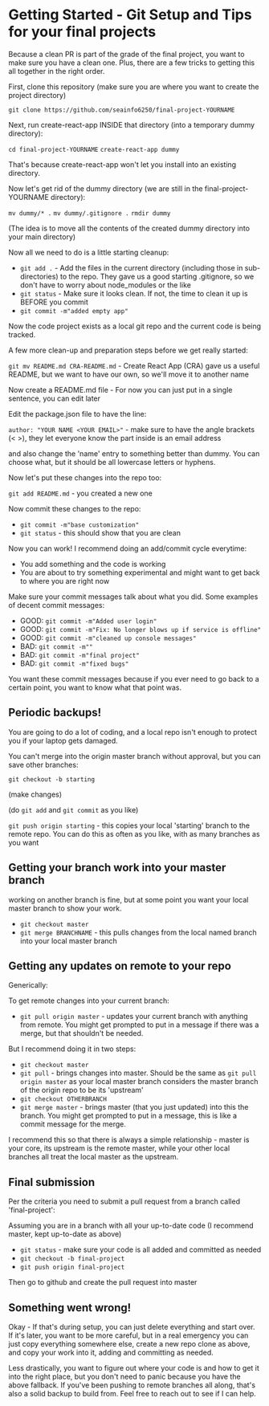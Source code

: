 # Getting Started - Git Setup and Tips for your final projects

Because a clean PR is part of the grade of the final project, you want to make sure you have a clean one.
Plus, there are a few tricks to getting this all together in the right order. 

First, clone this repository (make sure you are where you want to create the project directory)

`git clone https://github.com/seainfo6250/final-project-YOURNAME`

Next, run create-react-app INSIDE that directory (into a temporary dummy directory):

`cd final-project-YOURNAME`
`create-react-app dummy`

That's because create-react-app won't let you install into an existing directory.

Now let's get rid of the dummy directory (we are still in the final-project-YOURNAME directory):

`mv dummy/* .`
`mv dummy/.gitignore .`
`rmdir dummy`   

(The idea is to move all the contents of the created dummy directory into your main directory)

Now all we need to do is a little starting cleanup:

* `git add .`  - Add the files in the current directory (including those in sub-directories) to the repo.  They gave us a good starting .gitignore, so we don't have to worry about node_modules or the like
* `git status` - Make sure it looks clean.  If not, the time to clean it up is BEFORE you commit
* `git commit -m"added empty app"`

Now the code project exists as a local git repo and the current code is being tracked.

A few more clean-up and preparation steps before we get really started:

`git mv README.md CRA-README.md` - Create React App (CRA) gave us a useful README, but we want to have our own, so we'll move it to another name

Now create a README.md file - For now you can just put in a single sentence, you can edit later

Edit the package.json file to have the line:

`author: "YOUR NAME <YOUR EMAIL>"` - make sure to have the angle brackets (< >), they let everyone know the part inside is an email address

and also change the 'name' entry to something better than dummy.  You can choose what, but it should be all lowercase letters or hyphens.

Now let's put these changes into the repo too:

`git add README.md` - you created a new one

Now commit these changes to the repo:

* `git commit -m"base customization"`
* `git status` - this should show that you are clean

Now you can work!  I recommend doing an add/commit cycle everytime:
* You add something and the code is working
* You are about to try something experimental and might want to get back to where you are right now

Make sure your commit messages talk about what you did.  Some examples of decent commit messages:

* GOOD: `git commit -m"Added user login"`
* GOOD: `git commit -m"Fix: No longer blows up if service is offline"`
* GOOD: `git commit -m"cleaned up console messages"`
* BAD: `git commit -m""`
* BAD: `git commit -m"final project"`
* BAD: `git commit -m"fixed bugs"`

You want these commit messages because if you ever need to go back to a certain point, you want to know what that point was.

## Periodic backups!

You are going to do a lot of coding, and a local repo isn't enough to protect you if your laptop gets damaged.

You can't merge into the origin master branch without approval, but you can save other branches:

`git checkout -b starting`

(make changes)

(do `git add` and `git commit` as you like)

`git push origin starting` - this copies your local 'starting' branch to the remote repo.  You can do this as often as you like, with as many branches as you want

## Getting your branch work into your master branch

working on another branch is fine, but at some point you want your local master branch to show your work.  

* `git checkout master`
* `git merge BRANCHNAME` - this pulls changes from the local named branch into your local master branch

## Getting any updates on remote to your repo

Generically:

To get remote changes into your current branch:
* `git pull origin master` - updates your current branch with anything from remote.  You might get prompted to put in a message if there was a merge, but that shouldn't be needed.

But I recommend doing it in two steps:

* `git checkout master`
* `git pull` - brings changes into master.  Should be the same as `git pull origin master` as your local master branch considers the master branch of the origin repo to be its 'upstream'
* `git checkout OTHERBRANCH`
* `git merge master` - brings master (that you just updated) into this the branch.  You might get prompted to put in a message, this is like a commit message for the merge.

I recommend this so that there is always a simple relationship - master is your core, its upstream is the remote master, while your other local branches all treat the local master as the upstream.  

## Final submission

Per the criteria you need to submit a pull request from a branch called 'final-project':

Assuming you are in a branch with all your up-to-date code (I recommend master, kept up-to-date as above)
* `git status` - make sure your code is all added and committed as needed
* `git checkout -b final-project`
* `git push origin final-project`

Then go to github and create the pull request into master

## Something went wrong!

Okay - If that's during setup, you can just delete everything and start over.
If it's later, you want to be more careful, but in a real emergency you can just copy everything somewhere else, create a new repo clone as above, and copy your work into it, adding and committing as needed.

Less drastically, you want to figure out where your code is and how to get it into the right place, but you don't need to panic because you have the above fallback.  If you've been pushing to remote branches all along, that's also a solid backup to build from.  Feel free to reach out to see if I can help.

